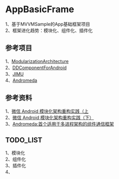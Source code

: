 
# AppBasicFrame  
1、基于MVVMSample的App基础框架项目   
2、框架进化趋势：模块化、组件化、插件化   

## 参考项目  
1、[ModularizationArchitecture](https://github.com/AskViky/ModularizationArchitecture)   
2、[DDComponentForAndroid](https://github.com/AskViky/DDComponentForAndroid)   
3、[JIMU](https://github.com/AskViky/JIMU)   
4、[Andromeda](https://github.com/AskViky/Andromeda)  

## 参考资料 
1、[微信 Android 模块化架构重构实践（上](https://cloud.tencent.com/developer/article/1005631)   
2、[微信 Android 模块化架构重构实践（下）](https://cloud.tencent.com/developer/article/1005632)   
3、[Andromeda:首个适用于多进程架构的组件通信框架](https://my.oschina.net/u/3783511/blog/1820539)   

## TODO_LIST  
1、模块化    
2、组件化    
3、插件化  
4、  
